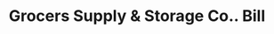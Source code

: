 ---
doi: 10.7916/D8P85Q11
date_other: '1890'
date_other_textual: 1890-1899
form: printed ephemera
genre:
- Invoices
name:
- Grocers Supply & Storage Co.
object_in_context_url: https://biggert.cul.columbia.edu/items/view/ave_biggert_01468
subject_hierarchical_geographic:
- Pittsburgh, Pennsylvania, United States
subject_name:
- Grocers Supply & Storage Co.
title: Grocers Supply & Storage Co.. Bill
sort_title: Grocers Supply & Storage Co.. Bill
call_number: ave_biggert_01468
coordinates:
- 40.439722222222215,-79.97638888888889
pid: ave_biggert_01468
identifiers: ave_biggert_01468
thumbnail: https://derivativo-1.library.columbia.edu/iiif/2/ldpd:343982/full/!256,256/0/native.jpg
permalink: "/items/ave_biggert_01468/"
layout: iiif-image-page
---